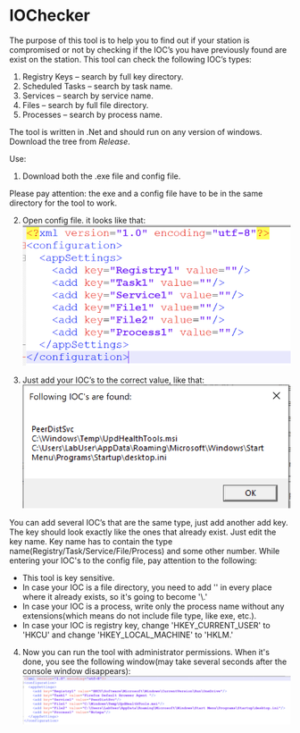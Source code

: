 # IOChecker

The purpose of this tool is to help you to find out if your station is compromised or not by checking if the IOC’s you have previously found are exist on the station. This tool can check the following IOC’s types:
1.	Registry Keys – search by full key directory. 
2.	Scheduled Tasks – search by task name.
3.	Services – search by service name.
4.	Files – search by full file directory. 
5.	Processes – search by process name.

The tool is written in .Net and should run on any version of windows.
Download the tree from *Release*.

Use:

1.	Download both the .exe file and config file.

Please pay attention: the exe and a config file have to be in the same directory for the tool to work.

2.	Open config file. it looks like that:<br/>
![Pic 1](https://github.com/genzsecurity/IOChecker/blob/17da785c5c070b0580f50a4927be9c512ff0c8a6/2.png)

3.	Just add your IOC’s to the correct value, like that:
![Pic 2](https://github.com/genzsecurity/IOChecker/blob/17da785c5c070b0580f50a4927be9c512ff0c8a6/1.png)

You can add several IOC’s that are the same type, just add another add key. The key should look exactly like the ones that already exist. Just edit the key name. Key name has to contain the type name(Registry/Task/Service/File/Process) and some other number.
While entering your IOC's to the config file, pay attention to the following:

* This tool is key sensitive. <br/>
* In case your IOC is a file directory, you need to add '\' in every place where it already exists, so it's going to become '\\.'<br/>
* In case your IOC is a process, write only the process name without any extensions(which means do not include file type, like exe, etc.).<br/>
* In case your IOC is registry key, change 'HKEY_CURRENT_USER' to 'HKCU' and change 'HKEY_LOCAL_MACHINE' to 'HKLM.'<br/>


4.	Now you can run the tool with administrator permissions. When it's done, you see the following window(may take several seconds after the console window disappears):
![Pic 3](https://github.com/genzsecurity/IOChecker/blob/17da785c5c070b0580f50a4927be9c512ff0c8a6/3.png)
